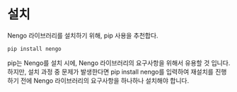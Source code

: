 # 설치

Nengo 라이브러리를 설치하기 위해, pip 사용을 추천합다.  

```text
pip install nengo
```

pip는 Nengo를 설치 시에, Nengo 라이브러리의 요구사항을 위해서 유용할 것 입니다. 하지만, 설치 과정 중 문제가 발생한다면  pip install nengo를 입력하여 재설치를 진행하기 전에 Nengo 라이브러리의 요구사항을 하나하나 설치해야 합니다.



